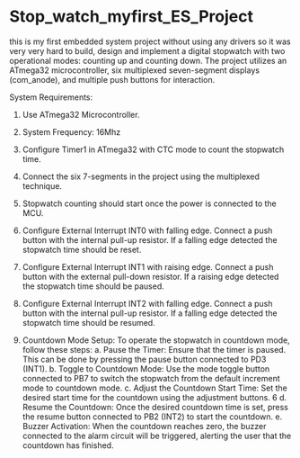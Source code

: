# Stop_watch_myfirst_ES_Project
this is my first embedded system project without using any drivers so it was very very hard to build, design and implement a digital stopwatch with two operational modes: counting up and counting down. The project utilizes an ATmega32  microcontroller, six multiplexed seven-segment displays (com_anode), and multiple push  buttons for interaction.

System Requirements:
1. Use ATmega32 Microcontroller.
   
2. System Frequency: 16Mhz
 
3. Configure Timer1 in ATmega32 with CTC mode to count the stopwatch time.

4. Connect the six 7-segments in the project using the multiplexed technique.

5. Stopwatch counting should start once the power is connected to the MCU.

6. Configure External Interrupt INT0 with falling edge. Connect a push button with the internal 
pull-up resistor. If a falling edge detected the stopwatch time should be reset. 

7. Configure External Interrupt INT1 with raising edge. Connect a push button with the 
external pull-down resistor. If a raising edge detected the stopwatch time should be paused.

8. Configure External Interrupt INT2 with falling edge. Connect a push button with the internal 
pull-up resistor. If a falling edge detected the stopwatch time should be resumed.

9. Countdown Mode Setup:
To operate the stopwatch in countdown mode, follow these steps:
a. Pause the Timer:
Ensure that the timer is paused. This can be done by pressing the pause button connected 
to PD3 (INT1).
b. Toggle to Countdown Mode:
Use the mode toggle button connected to PB7 to switch the stopwatch from the default 
increment mode to countdown mode.
c. Adjust the Countdown Start Time:
Set the desired start time for the countdown using the adjustment buttons.
6
d. Resume the Countdown:
Once the desired countdown time is set, press the resume button connected to PB2 (INT2) 
to start the countdown.
e. Buzzer Activation:
When the countdown reaches zero, the buzzer connected to the alarm circuit will be 
triggered, alerting the user that the countdown has finished.
